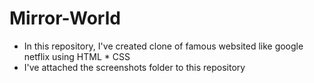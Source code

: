 # Mirror-World
- In this repository, I've created clone of famous websited like google netflix using HTML * CSS 
- I've attached the screenshots folder to this repository
